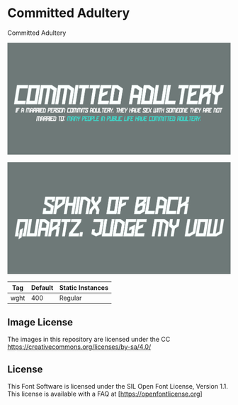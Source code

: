 # Committed Adultery
Committed Adultery

![Image](documents/image1.png)

![Image](documents/image2.png)

  Tag | Default | Static Instances
--- | --- | ---
  wght | 400 | Regular

## Image License
The images in this repository are licensed under the CC https://creativecommons.org/licenses/by-sa/4.0/

## License
This Font Software is licensed under the SIL Open Font License, Version 1.1.
This license is available with a FAQ at [https://openfontlicense.org]

